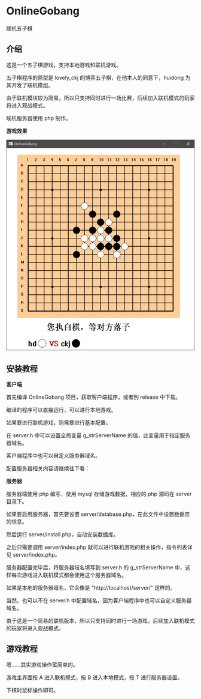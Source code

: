 # OnlineGobang
联机五子棋

介绍
---

这是一个五子棋游戏，支持本地游戏和联机游戏。

五子棋程序的原型是 lovely_ckj 的博弈五子棋，在他本人的同意下，huidong 为其开发了联机模组。

由于联机模块较为简易，所以只支持同时进行一场比赛，后续加入联机模式的玩家将进入观战模式。

联机服务器使用 php 制作。

**游戏效果**

![截图](https://github.com/TeamHDJK/OnlineGobang/blob/main/screenshot/1.png)


安装教程
---

**客户端**

首先编译 OnlineGobang 项目，获取客户端程序，或者到 release 中下载。

编译的程序可以直接运行，可以进行本地游戏。

如果要进行联机游戏，则需要进行基本配置。

在 server.h 中可以设置全局变量 g_strServerName 的值，此变量用于指定服务器域名。

客户端程序中也可以自定义服务器域名。

配置服务器相关内容请继续往下看：

**服务器**

服务器端使用 php 编写，使用 mysql 存储游戏数据，相应的 php 源码在 server 目录下。

如果要启用服务器，首先要设置 server/database.php，在此文件中设置数据库的信息。

然后运行 server/install.php，自动安装数据库。

之后只需要调用 server/index.php 就可以进行联机游戏的相关操作，指令列表详见 server/index.php。

服务器配置完毕后，将服务器域名填写到 server.h 的 g_strServerName 中，这样每次游戏进入联机模式都会使用这个服务器域名。

如果是本地的服务器域名，它会像是 "http://localhost/server/" 这样的。

当然，也可以不在 server.h 中配置域名，因为客户端程序中也可以自定义服务器域名。

由于这是一个简易的联机版本，所以只支持同时进行一场游戏，后续加入联机模式的玩家将进入观战模式。

游戏教程
---

嗯……其实游戏操作蛮简单的。

游戏主界面按 A 进入联机模式，按 B 进入本地模式，按 T 进行服务器设置。

下棋时鼠标操作即可。




